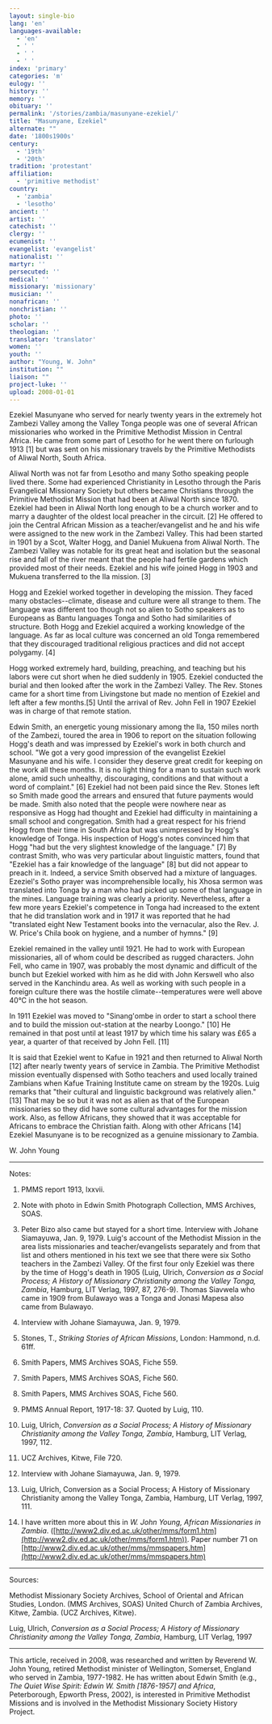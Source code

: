 ```yaml
---
layout: single-bio
lang: 'en'
languages-available:
  - 'en'
  - ' '
  - ' '
  - ' '
index: 'primary'
categories: 'm'
eulogy: ''
history: ''
memory: ''
obituary: ''
permalink: '/stories/zambia/masunyane-ezekiel/'
title: "Masunyane, Ezekiel"
alternate: ""
date: '1800s1900s'
century:
  - '19th'
  - '20th'
tradition: 'protestant'
affiliation:
  - 'primitive methodist'
country:
  - 'zambia'
  - 'lesotho'
ancient: ''
artist: ''
catechist: ''
clergy: ''
ecumenist: ''
evangelist: 'evangelist'
nationalist: ''
martyr: ''
persecuted: ''
medical: ''
missionary: 'missionary'
musician: ''
nonafrican: ''
nonchristian: ''
photo: ''
scholar: ''
theologian: ''
translator: 'translator'
women: ''
youth: ''
author: "Young, W. John"
institution: ""
liaison: ""
project-luke: ''
upload: 2008-01-01
---
```




Ezekiel Masunyane who served for nearly twenty years in the extremely hot Zambezi Valley among the Valley Tonga people was one of several African missionaries who worked in the Primitive Methodist Mission in Central Africa. He came from some part of Lesotho for he went there on furlough 1913 [1] but was sent on his missionary travels by the Primitive Methodists of Aliwal North, South Africa.

Aliwal North was not far from Lesotho and many Sotho speaking people lived there. Some had experienced Christianity in Lesotho through the Paris Evangelical Missionary Society but others became Christians through the Primitive Methodist Mission that had been at Aliwal North since 1870. Ezekiel had been in Aliwal North long enough to be a church worker and to marry a daughter of the oldest local preacher in the circuit. [2] He offered to join the Central African Mission as a teacher/evangelist and he and his wife were assigned to the new work in the Zambezi Valley. This had been started in 1901 by a Scot, Walter Hogg, and Daniel Mukuena from Aliwal North. The Zambezi Valley was notable for its great heat and isolation but the seasonal rise and fall of the river meant that the people had fertile gardens which provided most of their needs. Ezekiel and his wife joined Hogg in 1903 and Mukuena transferred to the Ila mission. [3]

Hogg and Ezekiel worked together in developing the mission. They faced many obstacles--climate, disease and culture were all strange to them. The language was different too though not so alien to Sotho speakers as to Europeans as Bantu languages Tonga and Sotho had similarities of structure. Both Hogg and Ezekiel acquired a working knowledge of the language. As far as local culture was concerned an old Tonga remembered that they discouraged traditional religious practices and did not accept polygamy. [4]

Hogg worked extremely hard, building, preaching, and teaching but his labors were cut short when he died suddenly in 1905. Ezekiel conducted the burial and then looked after the work in the Zambezi Valley. The Rev. Stones came for a short time from Livingstone but made no mention of Ezekiel and left after a few months.[5] Until the arrival of Rev. John Fell in 1907 Ezekiel was in charge of that remote station.

Edwin Smith, an energetic young missionary among the Ila, 150 miles north of the Zambezi, toured the area in 1906 to report on the situation following Hogg's death and was impressed by Ezekiel's work in both church and school. "We got a very good impression of the evangelist Ezekiel Masunyane and his wife. I consider they deserve great credit for keeping on the work all these months. It is no light thing for a man to sustain such work alone, amid such unhealthy, discouraging, conditions and that without a word of complaint." [6] Ezekiel had not been paid since the Rev. Stones left so Smith made good the arrears and ensured that future payments would be made. Smith also noted that the people were nowhere near as responsive as Hogg had thought and Ezekiel had difficulty in maintaining a small school and congregation. Smith had a great respect for his friend Hogg from their time in South Africa but was unimpressed by Hogg's knowledge of Tonga. His inspection of Hogg's notes convinced him that Hogg "had but the very slightest knowledge of the language." [7] By contrast Smith, who was very particular about linguistic matters, found that "Ezekiel has a fair knowledge of the language" [8] but did not appear to preach in it. Indeed, a service Smith observed had a mixture of languages. Ezeziel's Sotho prayer was incomprehensible locally, his Xhosa sermon was translated into Tonga by a man who had picked up some of that language in the mines. Language training was clearly a priority. Nevertheless, after a few more years Ezekiel's competence in Tonga had increased to the extent that he did translation work and in 1917 it was reported that he had "translated eight New Testament books into the vernacular, also the Rev. J. W. Price's Chila book on hygiene, and a number of hymns." [9]

Ezekiel remained in the valley until 1921. He had to work with European missionaries, all of whom could be described as rugged characters. John Fell, who came in 1907, was probably the most dynamic and difficult of the bunch but Ezekiel worked with him as he did with John Kerswell who also served in the Kanchindu area. As well as working with such people in a foreign culture there was the hostile climate--temperatures were well above 40°C in the hot season.

In 1911 Ezekiel was moved to "Sinang'ombe in order to start a school there and to build the mission out-station at the nearby Loongo." [10] He remained in that post until at least 1917 by which time his salary was £65 a year, a quarter of that received by John Fell. [11]

It is said that Ezekiel went to Kafue in 1921 and then returned to Aliwal North [12] after nearly twenty years of service in Zambia. The Primitive Methodist mission eventually dispensed with Sotho teachers and used locally trained Zambians when Kafue Training Institute came on stream by the 1920s. Luig remarks that "their cultural and linguistic background was relatively alien." [13] That may be so but it was not as alien as that of the European missionaries so they did have some cultural advantages for the mission work. Also, as fellow Africans, they showed that it was acceptable for Africans to embrace the Christian faith. Along with other Africans [14] Ezekiel Masunyane is to be recognized as a genuine missionary to Zambia.

W. John Young

---

Notes:

1. PMMS report 1913, lxxvii.

2. Note with photo in Edwin Smith Photograph Collection, MMS Archives, SOAS.

3. Peter Bizo also came but stayed for a short time. Interview with Johane Siamayuwa, Jan. 9, 1979. Luig's account of the Methodist Mission in the area lists missionaries and teacher/evangelists separately and from that list and others mentioned in his text we see that there were six Sotho teachers in the Zambezi Valley. Of the first four only Ezekiel was there by the time of Hogg's death in 1905 (Luig, Ulrich, *Conversion as a Social Process; A History of Missionary Christianity among the Valley Tonga, Zambia*, Hamburg, LIT Verlag, 1997, 87, 276-9). Thomas Siavwela who came in 1909 from Bulawayo was a Tonga and Jonasi Mapesa also came from Bulawayo.

4. Interview with Johane Siamayuwa, Jan. 9, 1979.

5. Stones, T., *Striking Stories of African Missions*, London: Hammond, n.d. 61ff.

6. Smith Papers, MMS Archives SOAS, Fiche 559.

7. Smith Papers, MMS Archives SOAS, Fiche 560.

8. Smith Papers, MMS Archives SOAS, Fiche 560.

9. PMMS Annual Report, 1917-18: 37. Quoted by Luig, 110.

10. Luig, Ulrich, *Conversion as a Social Process; A History of Missionary Christianity among the Valley Tonga, Zambia*, Hamburg, LIT Verlag, 1997, 112.

11. UCZ Archives, Kitwe, File 720.

12. Interview with Johane Siamayuwa, Jan. 9, 1979.

13. Luig, Ulrich, Conversion as a Social Process; A History of Missionary Christianity among the Valley Tonga, Zambia, Hamburg, LIT Verlag, 1997, 111.

14. I have written more about this in *W. John Young, African Missionaries in Zambia*. ([http://www2.div.ed.ac.uk/other/mms/form1.htm](http://www2.div.ed.ac.uk/other/mms/form1.htm)). Paper number 71 on [http://www2.div.ed.ac.uk/other/mms/mmspapers.htm](http://www2.div.ed.ac.uk/other/mms/mmspapers.htm)

---

Sources:

Methodist Missionary Society Archives, School of Oriental and African Studies, London. (MMS Archives, SOAS) United Church of Zambia Archives, Kitwe, Zambia. (UCZ Archives, Kitwe).

Luig, Ulrich, *Conversion as a Social Process; A History of Missionary Christianity among the Valley Tonga, Zambia*, Hamburg, LIT Verlag, 1997

---

This article, received in 2008, was researched and written by Reverend W. John Young, retired Methodist minister of Wellington, Somerset, England who served in Zambia, 1977-1982. He has written about Edwin Smith (e.g., *The Quiet Wise Spirit: Edwin W. Smith [1876-1957] and Africa*, Peterborough, Epworth Press, 2002), is interested in Primitive Methodist Missions and is involved in the Methodist Missionary Society History Project.
